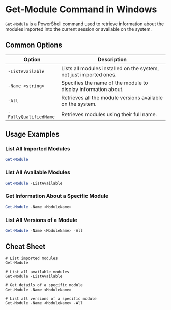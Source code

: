 # Get-Module Command in Windows

`Get-Module` is a PowerShell command used to retrieve information about the modules imported into the current session or available on the system.

## Common Options

| Option            | Description                                                       |
|-------------------|-------------------------------------------------------------------|
| `-ListAvailable`  | Lists all modules installed on the system, not just imported ones.|
| `-Name <string>`  | Specifies the name of the module to display information about.    |
| `-All`            | Retrieves all the module versions available on the system.        |
| `-FullyQualifiedName` | Retrieves modules using their full name.                     |

## Usage Examples

### List All Imported Modules
```powershell
Get-Module
```

### List All Available Modules
```powershell
Get-Module -ListAvailable
```

### Get Information About a Specific Module
```powershell
Get-Module -Name <ModuleName>
```

### List All Versions of a Module
```powershell
Get-Module -Name <ModuleName> -All
```

## Cheat Sheet

```plaintext
# List imported modules
Get-Module

# List all available modules
Get-Module -ListAvailable

# Get details of a specific module
Get-Module -Name <ModuleName>

# List all versions of a specific module
Get-Module -Name <ModuleName> -All
```
